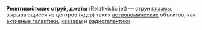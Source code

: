 **Релятиви́стские стру́и, дже́ты** (Relativistic jet) — струи [плазмы](https://ru.wikipedia.org/wiki/%D0%9F%D0%BB%D0%B0%D0%B7%D0%BC%D0%B0 "Плазма"), вырывающиеся из центров (ядер) таких [астрономических](https://ru.wikipedia.org/wiki/%D0%90%D1%81%D1%82%D1%80%D0%BE%D0%BD%D0%BE%D0%BC%D0%B8%D1%8F "Астрономия") объектов, как [активные галактики](https://ru.wikipedia.org/wiki/%D0%90%D0%BA%D1%82%D0%B8%D0%B2%D0%BD%D0%B0%D1%8F_%D0%B3%D0%B0%D0%BB%D0%B0%D0%BA%D1%82%D0%B8%D0%BA%D0%B0 "Активная галактика"), [квазары](https://ru.wikipedia.org/wiki/%D0%9A%D0%B2%D0%B0%D0%B7%D0%B0%D1%80 "Квазар") и [радиогалактики](https://ru.wikipedia.org/wiki/%D0%A0%D0%B0%D0%B4%D0%B8%D0%BE%D0%B3%D0%B0%D0%BB%D0%B0%D0%BA%D1%82%D0%B8%D0%BA%D0%B0 "Радиогалактика").